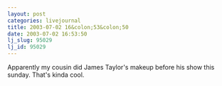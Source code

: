 ```yaml
---
layout: post
categories: livejournal
title: 2003-07-02 16&colon;53&colon;50
date: 2003-07-02 16:53:50
lj_slug: 95029
lj_id: 95029
---
```

Apparently my cousin did James Taylor's makeup before his show this sunday. That's kinda cool.
